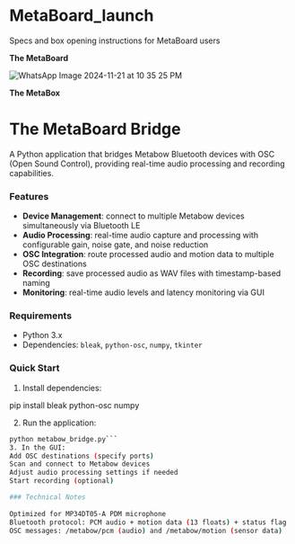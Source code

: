 # MetaBoard_launch
Specs and box opening instructions for MetaBoard users


**The MetaBoard**

![WhatsApp Image 2024-11-21 at 10 35 25 PM](https://github.com/user-attachments/assets/1c10d5c2-fe00-4740-94f0-c228e55fa3ba)


**The MetaBox**

# The MetaBoard Bridge

A Python application that bridges Metabow Bluetooth devices with OSC (Open Sound Control), providing real-time audio processing and recording capabilities.

###  Features

- **Device Management**: connect to multiple Metabow devices simultaneously via Bluetooth LE
- **Audio Processing**: real-time audio capture and processing with configurable gain, noise gate, and noise reduction
- **OSC Integration**: route processed audio and motion data to multiple OSC destinations
- **Recording**: save processed audio as WAV files with timestamp-based naming
- **Monitoring**: real-time audio levels and latency monitoring via GUI

### Requirements

- Python 3.x
- Dependencies: `bleak`, `python-osc`, `numpy`, `tkinter`

### Quick Start

1. Install dependencies:

pip install bleak python-osc numpy

2. Run the application:
```bash
python metabow_bridge.py```
3. In the GUI:
Add OSC destinations (specify ports)
Scan and connect to Metabow devices
Adjust audio processing settings if needed
Start recording (optional)

### Technical Notes 
 
Optimized for MP34DT05-A PDM microphone
Bluetooth protocol: PCM audio + motion data (13 floats) + status flag
OSC messages: /metabow/pcm (audio) and /metabow/motion (sensor data)


